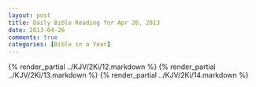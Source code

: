 ```yaml
---
layout: post
title: Daily Bible Reading for Apr 26, 2013
date: 2013-04-26
comments: true
categories: [Bible in a Year]
---
```

{% render_partial ../KJV/2Ki/12.markdown %}
{% render_partial ../KJV/2Ki/13.markdown %}
{% render_partial ../KJV/2Ki/14.markdown %}
